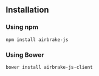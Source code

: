 ## Installation

### Using npm

```
npm install airbrake-js
```

### Using Bower

```
bower install airbrake-js-client
```
